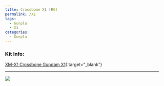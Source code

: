 ```yaml
---
title: Crossbone X1 [RG]
permalink: /X1
tags:
  - Gunpla
  - X1
categories:
  - Gunpla
---
```


### Kit Info:
[XM-X1 Crossbone Gundam X1](http://dalong.net/reviews/rg/rg31/rg31_i.htm){:target="_blank"}

---

![](/gunpla/X1_1.png)


<script src="https://unpkg.com/vanilla-back-to-top@7.2.1/dist/vanilla-back-to-top.min.js"></script>
<script>addBackToTop({
  diameter: 56,
  backgroundColor: 'rgb(255, 255, 255)',
  textColor: '#000'
})</script>

